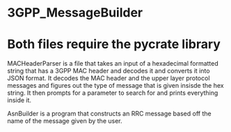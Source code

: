 # 3GPP_MessageBuilder
# Both files require the pycrate library
MACHeaderParser is a file that takes an input of a hexadecimal formatted string that has a 3GPP MAC header and decodes it and converts it into JSON format. It decodes the MAC header and the upper layer protocol messages and figures out the type of message that is given insisde the hex string. It then prompts for a parameter to search for and prints everything inside it. 

AsnBuilder is a program that constructs an RRC message based off the name of the message given by the user.
